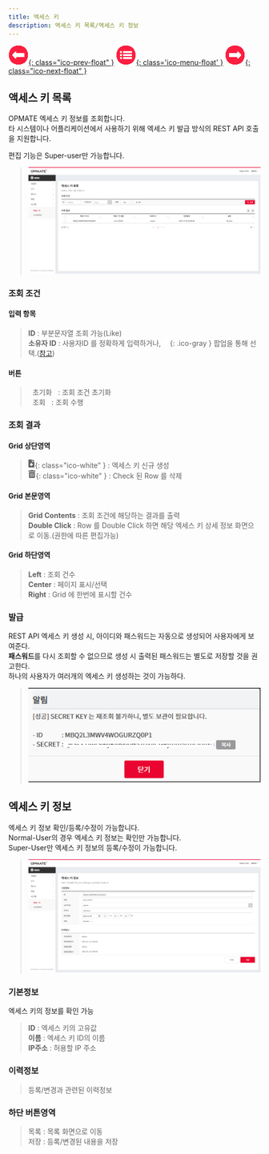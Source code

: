 ```yaml
---
title: 엑세스 키  
description: 엑세스 키 목록/엑세스 키 정보  
---
```


<link rel="stylesheet" type="text/css" href="../css/opme.css">

<!-- Defined -->
[accesskey-lst]: img/accesskey-lst.png
[accesskey-dtl]: img/accesskey-dtl.png
[accesskey-new]: img/accesskey-new.png
[ico-search]: img/icon/ico-search.png
[ico-del]: img/icon/ico-del.png
[ico-add]: img/icon/ico-add.png
[popup-user]: PopupUser.md

<!-- Floating Menu -->
[prev]: FileHub.html "파일상세"
[menu]: index.html "목차"
[next]: System.html "시스템속성"
[ico-prev]: img/icon/ico-prev.png
[ico-menu]: img/icon/ico-menu.png
[ico-next]: img/icon/ico-next.png
[![이전][ico-prev]{: class="ico-prev-float" }][prev]
[![목차][ico-menu]{: class='ico-menu-float' }][menu]
[![다음][ico-next]{: class="ico-next-float" }][next]

## 액세스 키 목록
OPMATE 엑세스 키 정보를 조회합니다.  
타 시스템이나 어플리케이션에서 사용하기 위해 엑세스 키 발급 방식의 REST API 호출을 지원합니다.  

편집 기능은 Super-user만 가능합니다.  

> ![엑세스 키 목록][accesskey-lst]

### 조회 조건

#### 입력 항목
> **ID** : 부분문자열 조회 가능(Like)   
> **소유자 ID** : 사용자ID 를 정확하게 입력하거나, ![소유자 조회][ico-search]{: .ico-gray } 팝업을 통해 선택.([참고][popup-user])  

#### 버튼
> <kbd class="btn-gray">&nbsp;초기화&nbsp;</kbd> : 조회 조건 초기화  
> <kbd class="btn-red">&nbsp;조회&nbsp;</kbd> : 조회 수행  
 
### 조회 결과

#### Grid 상단영역  
> ![추가/등록][ico-add]{: class="ico-white" } : 엑세스 키 신규 생성  
> ![삭제][ico-del]{: class="ico-white" } : Check 된 Row 를 삭제

#### Grid 본문영역
> **Grid Contents** : 조회 조건에 해당하는 결과를 출력    
> **Double Click** : Row 를 Double Click 하면 해당 엑세스 키 상세 정보 화면으로 이동.(권한에 따른 편집가능)

#### Grid 하단영역
> **Left** : 조회 건수  
> **Center** : 페이지 표시/선택  
> **Right** : Grid 에 한번에 표시할 건수  

### 발급
REST API 엑세스 키 생성 시, 아이디와 패스워드는 자동으로 생성되어 사용자에게 보여준다.  
**패스워드**를 다시 조회할 수 없으므로 생성 시 출력된 패스워드는 별도로 저장할 것을 권고한다.  
하나의 사용자가 여러개의 엑세스 키 생성하는 것이 가능하다.  
> ![발급][accesskey-new]

## 엑세스 키 정보
엑세스 키 정보 확인/등록/수정이 가능합니다.  
Normal-User의 경우 엑세스 키 정보는 확인만 가능합니다.  
Super-User만 엑세스 키 정보의 등록/수정이 가능합니다.  

> ![엑세스 키 정보][accesskey-dtl]
 
### 기본정보
엑세스 키의 정보를 확인 가능  

> **ID** : 엑세스 키의 고유값    
> **이름** : 엑세스 키 ID의 이름  
> **IP주소** : 허용할 IP 주소    

### 이력정보
> 등록/변경과 관련된 이력정보

### 하단 버튼영역
> <kbd class="btn-gray">목록</kbd> : 목록 화면으로 이동  
> <kbd class="btn-red">저장</kbd> : 등록/변경된 내용을 저장  
 